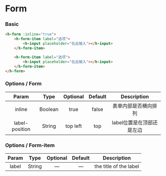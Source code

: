 # Form

### Basic

``` html
<h-form :inline="true">
	<h-form-item label="选项">
    	<h-input placeholder="在此输入"></h-input>
    </h-form-item>

	<h-form-item label="选项">
		<h-input placeholder="在此输入"></h-input>
	</h-form-item>
</h-form>
```


### Options / Form

|     Param      |  Type   | Optional | Default |   Description   |
| :------------: | :-----: | :------: | :-----: | :-------------: |
|     inline     | Boolean |   true   |  false  |   表单内部是否横向排列    |
| label-position | String  | top left |   top   | label位置是在顶部还是左边 |



### Options / Form-item


| Param |  Type  | Optional | Default |      Description       |
| :---: | :----: | :------: | :-----: | :--------------------: |
| label | String |    —     |    —    | the title of the label |
